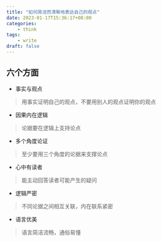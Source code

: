 ```yaml
---
title: "如何简洁而清晰地表达自己的观点"
date: 2023-01-17T15:36:17+08:00
categories:
    - think
tags:
    - write
draft: false
---
```


## 六个方面
* 事实与观点
>用事实证明自己的观点，不要用别人的观点证明你的观点

* 因果内在逻辑
>论据要在逻辑上支持论点

* 多个角度论证
>至少要用三个角度的论据来支撑论点

* 心中有读者
>能主动回答读者可能产生的疑问

* 逻辑严密
>不同论据之间相互关联，内在联系紧密

* 语言优美
>语言简洁流畅，通俗易懂
